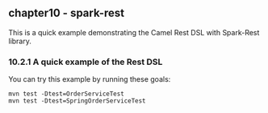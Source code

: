 chapter10 - spark-rest
----------------------

This is a quick example demonstrating the Camel Rest DSL with Spark-Rest library.

### 10.2.1 A quick example of the Rest DSL

You can try this example by running these goals:

    mvn test -Dtest=OrderServiceTest
    mvn test -Dtest=SpringOrderServiceTest
